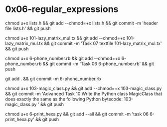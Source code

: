 # 0x06-regular_expressions

chmod u+x lists.h && git add --chmod=+x lists.h && git commit -m 'header file lists.h' && git push



chmod u+x 101-lazy_matrix_mul.tx && git add --chmod=+x 101-lazy_matrix_mul.tx && git commit -m 'Task 07 textfile 101-lazy_matrix_mul.tx' && git push

chmod u+x 6-phone_number.rb && git add --chmod=+x 6-phone_number.rb && git commit -m 'Task 06 6-phone_number.rb' && git push

git add . && git commit -m 6-phone_number.rb

chmod u+x 103-magic_class.py  && git add --chmod=+x 103-magic_class.py  && git commit -m 'Advanced Task 10 Write the Python class MagicClass that does exactly the same as the following Python bytecode: 103-magic_class.py ' && git push

chmod u+x 6-print_hexa.py && git add --all && git commit -m 'task 06 6-print_hexa.py' && git push
